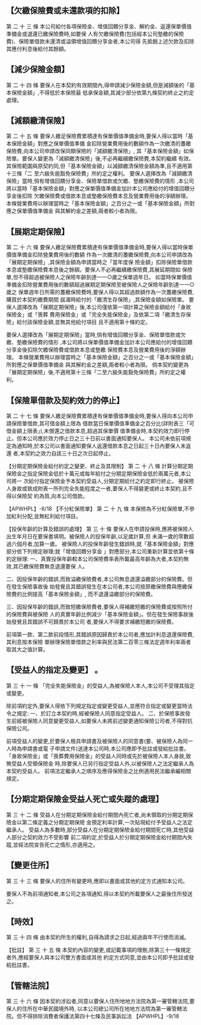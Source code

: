 
## 【欠繳保險費或未還款項的扣除】

第 二 十 三 條 本公司給付各項保險金、增值回饋分享金、解約金、返還保單價值準備金或退還已繳保險費時,如要保 人有欠繳保險費(包括經本公司墊繳的保險費)、保險單借款未還清或溢領增值回饋分享金者,本公司得 先抵銷上述欠款及扣除其應付利息後給付其餘額。

## 【減少保險金額】

第 二 十 四 條 要保人在本契約有效期間內,得申請減少保險金額,但是減額後的「基本保險金額」,不得低於本保險最 低承保金額,其減少部分依第九條契約終止之約定處理。

## 【減額繳清保險】

第 二 十 五 條 要保人繳足保險費累積達有保單價值準備金時,要保人得以當時「基本保險金額」對應之保單價值準備 金扣除營業費用後的數額作為一次繳清的躉繳保險費,向本公司申請改保同類保險的「減額繳清保險」, 其「基本保險金額」如保險單。要保人變更為「減額繳清保險」後,不必再繼續繳保險費,本契約繼續 有效。其保險範圍與原契約同,但「基本保險金額」以減額繳清保險金額為準,且不適用第十三條「二 至六級失能豁免保險費」所約定之權利。 要保人選擇改為「減額繳清保險」當時,倘有增值回饋分享金、保險單借款或欠繳、墊繳保險費的情形 ,本公司將以當時「基本保險金額」對應之保單價值準備金加計本公司應給付的增值回饋分享金後扣除 欠繳保險費或借款本息或墊繳保險費本息及營業費用後的淨額辦理。 本條營業費用以辦理當時之「基本保險金額」之百分之一或「基本保險金額」所對應之保單價值準備金 與其解約金之差額,兩者較小者為限。

## 【展期定期保險】

第 二 十 六 條 要保人繳足保險費累積達有保單價值準備金時,要保人得以當時保單價值準備金扣除營業費用後的數額 作為一次繳清的躉繳保險費,向本公司申請改為「展期定期保險」,其保險金額為申請當時之「當年度保 險金額」扣除保險單借款本息或墊繳保險費本息後之餘額。要保人不必再繼續繳保險費,其展延期間如 保險單,但不得超過被保險人之保險年齡到達一一○歲之保單週年日。 如當時保單價值準備金扣除營業費用後的數額超過展期定期保險至被保險人之保險年齡到達一一○歲之 保單週年日所需的躉繳保險費時,要保人得以其超過款額作為一次躉繳保險費,購買於本契約繳費期間 屆滿時給付的「繳清生存保險」,其保險金額如保險單。 要保人選擇改為「展期定期保險」後,本公司僅依第一項計算之保險金額給付「身故保險金」或「喪葬 費用保險金」或「完全失能保險金」及依第二項「繳清生存保險」給付該保險金額,並無其他給付項目 且不適用第十條約定。

要保人選擇改為「展期定期保險」當時,倘有增值回饋分享金、保險單借款或欠繳、墊繳保險費的情形 ,本公司將以保單價值準備金加計本公司應給付的增值回饋分享金後扣除欠繳保險費或借款本息或墊繳 保險費本息及營業費用後的淨額辦理。 本條營業費用以辦理當時之「基本保險金額」之百分之一或「基本保險金額」所對應之保單價值準備金 與其解約金之差額,兩者較小者為限。 倘本契約變更為「展期定期保險」後,不適用第十三條「二至六級失能豁免保險費」所約定之權利。

## 【保險單借款及契約效力的停止】

第 二 十 七 條 要保人繳足保險費累積達有保單價值準備金時,要保人得向本公司申請保險單借款,其可借金額上限為 借款當日保單價值準備金之百分比(詳附表三「可借金額上限表」),未償還之借款本息,超過其保單價 值準備金時,本契約效力即行停止。但本公司應於效力停止日之三十日前以書面通知要保人。 本公司未依前項規定為通知時,於本公司以書面通知要保人返還借款本息之日起三十日內要保人未返還 者,本契約之效力自該三十日之次日起停止。

【分期定期保險金給付約定之變更、終止及其限制】
第 二 十 八 條 計算分期定期保險金之指定保險金低於十萬元或每年給付之分期定期保險金低於兩萬元者,本公司將一 次給付指定保險金予本契約受益人,分期定期給付之約定即行終止。 被保險人身故或致成附表一所列完全失能程度之一者,要保人不得變更或終止本契約,且不得以保險契 約為質,向本公司借款。

【APWHPL】-8/18
【不分紅保險單】
第 二 十 九 條 本保險為不分紅保險單,不參加紅利分配,並無紅利給付項目。

【投保年齡的計算及錯誤的處理】
第 三 十 條 要保人在申請投保時,應將被保險人出生年月日在要保書填明。被保險人的投保年齡,以足歲計算,但 未滿一歲的零數超過六個月者,加算一歲。 被保險人的投保年齡發生錯誤時,就「基本保險金額」對應部分依下列規定辦理;就「增值回饋分享金 」對應部分,本公司重新計算並依第十條約定辦理: 一、真實投保年齡較本公司保險費率表所載最高年齡為大者,本契約無效,其已繳保險費無息退還要保 人。

二、因投保年齡的錯誤,而致溢繳保險費者,本公司無息退還溢繳部分的保險費。但在發生保險事故後 始發覺且其錯誤發生在本公司者,本公司按原繳保險費與應繳保險費的比例提高「基本保險金額」, 而不退還溢繳部分的保險費。

三、因投保年齡的錯誤,而致短繳保險費者,要保人得補繳短繳的保險費或按照所付的保險費與被保險 人的真實年齡比例減少「基本保險金額」。但在發生保險事故後始發覺且其錯誤不可歸責於本公司 者,要保人不得要求補繳短繳的保險費。

前項第一款、第二款前段情形,其錯誤原因歸責於本公司者,應加計利息退還保險費,其利息按本保險 單辦理保險單借款之利率與民法第二百零三條法定週年利率兩者取其大之值計算。

## 【受益人的指定及變更】 。

第 三 十 一 條 「完全失能保險金」的受益人,為被保險人本人,本公司不受理其指定或變更。

除前項約定外,要保人得依下列規定指定或變更受益人,並應符合指定或變更當時法令之規定: 一、於訂立本契約時,經被保險人同意指定受益人。 二、於保險事故發生前經被保險人同意變更受益人,如要保人未將前述變更通知保險公司者,不得對抗 保險公司。

前項受益人的變更,於要保人檢具申請書及被保險人的同意書(要、被保險人為同一人時為申請書或電 子申請文件)送達本公司時,本公司應即予批註或發給批註書。 「身故保險金」或「喪葬費用保險金」的受益人同時或先於被保險人本人身故,致無受益人受領保險金 時,除要保人已另行指定受益人外,以被保險人之法定繼承人為本契約受益人。 前項法定繼承人之順序及應得保險金之比例適用民法繼承編相關規定。

## 【分期定期保險金受益人死亡或失蹤的處理】

第 三 十 二 條 受益人在分期定期保險金給付期間內死亡者,尚未領取的分期定期保險金以第二條定義之分期定期保險 金預定利率計算,一次貼現給付予受益人之法定繼承人。 受益人為多數時,部分受益人在分期定期保險金給付期間死亡時,其他受益人部分之契約效力不受影響 前二項約定,於受益人於分期定期保險金給付期間內失蹤,並經法院宣告死亡之情形,亦適用之。

## 【變更住所】

第 三 十 三 條 要保人的住所有變更時,應即以書面或其他約定方式通知本公司。

要保人不為前項通知者,本公司之各項通知,得以本契約所載要保人之最後住所發送之。

## 【時效】

第 三 十 四 條 由本契約所生的權利,自得為請求之日起,經過兩年不行使而消滅。

【批註】
第 三 十 五 條 本契約內容的變更,或記載事項的增刪,除第三十一條規定者外,應經要保人與本公司雙方書面或其他 約定方式同意,並由本公司即予批註或發給批註書。

## 【管轄法院】

第 三 十 六 條 因本契約涉訟者,同意以要保人住所地地方法院為第一審管轄法院,要保人的住所在中華民國境外時, 以本公司總公司所在地地方法院為第一審管轄法院。但不得排除消費者保護法第四十七條及民事訴訟法
【APWHPL】-9/18